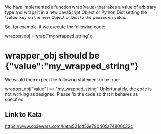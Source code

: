 We have implemented a function wrap(value) that takes a value of arbitrary type and wraps it in a new JavaScript Object or Python Dict setting the 'value' key on the new Object or Dict to the passed-in value.

So, for example, if we execute the following code:

wrapper_obj = wrap("my_wrapped_string"); 
 # wrapper_obj should be  {"value":"my_wrapped_string"}
We would then expect the following statement to be true:

wrapper_obj["value"] == "my_wrapped_string"
Unfortunately, the code is not working as designed. Please fix the code so that it behaves as specified.

## Link to Kata
https://www.codewars.com/kata/521cd52e790405a74800032c